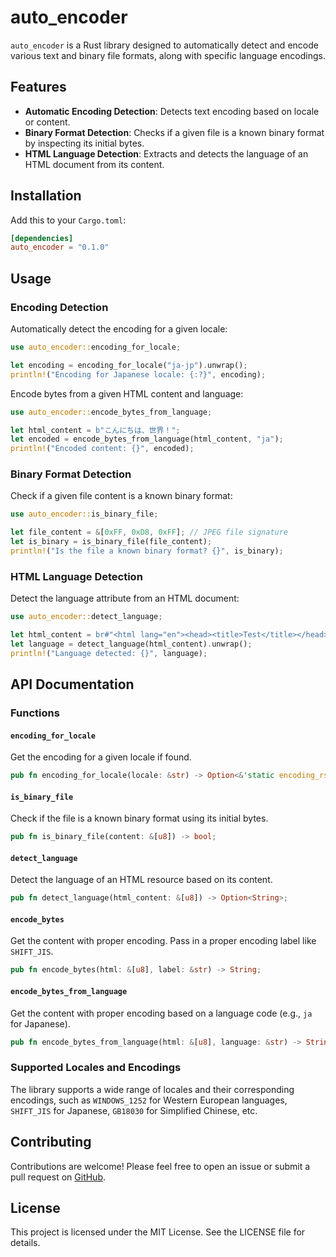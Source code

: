 # auto_encoder

`auto_encoder` is a Rust library designed to automatically detect and encode various text and binary file formats, along with specific language encodings.

## Features

- **Automatic Encoding Detection**: Detects text encoding based on locale or content.
- **Binary Format Detection**: Checks if a given file is a known binary format by inspecting its initial bytes.
- **HTML Language Detection**: Extracts and detects the language of an HTML document from its content.

## Installation

Add this to your `Cargo.toml`:

```toml
[dependencies]
auto_encoder = "0.1.0"
```

## Usage

### Encoding Detection

Automatically detect the encoding for a given locale:

```rust
use auto_encoder::encoding_for_locale;

let encoding = encoding_for_locale("ja-jp").unwrap();
println!("Encoding for Japanese locale: {:?}", encoding);
```

Encode bytes from a given HTML content and language:

```rust
use auto_encoder::encode_bytes_from_language;

let html_content = b"こんにちは、世界！";
let encoded = encode_bytes_from_language(html_content, "ja");
println!("Encoded content: {}", encoded);
```

### Binary Format Detection

Check if a given file content is a known binary format:

```rust
use auto_encoder::is_binary_file;

let file_content = &[0xFF, 0xD8, 0xFF]; // JPEG file signature
let is_binary = is_binary_file(file_content);
println!("Is the file a known binary format? {}", is_binary);
```

### HTML Language Detection

Detect the language attribute from an HTML document:

```rust
use auto_encoder::detect_language;

let html_content = br#"<html lang="en"><head><title>Test</title></head><body></body></html>"#;
let language = detect_language(html_content).unwrap();
println!("Language detected: {}", language);
```

## API Documentation

### Functions

#### `encoding_for_locale`

Get the encoding for a given locale if found.

```rust
pub fn encoding_for_locale(locale: &str) -> Option<&'static encoding_rs::Encoding>;
```

#### `is_binary_file`

Check if the file is a known binary format using its initial bytes.

```rust
pub fn is_binary_file(content: &[u8]) -> bool;
```

#### `detect_language`

Detect the language of an HTML resource based on its content.

```rust
pub fn detect_language(html_content: &[u8]) -> Option<String>;
```

#### `encode_bytes`

Get the content with proper encoding. Pass in a proper encoding label like `SHIFT_JIS`.

```rust
pub fn encode_bytes(html: &[u8], label: &str) -> String;
```

#### `encode_bytes_from_language`

Get the content with proper encoding based on a language code (e.g., `ja` for Japanese).

```rust
pub fn encode_bytes_from_language(html: &[u8], language: &str) -> String;
```

### Supported Locales and Encodings

The library supports a wide range of locales and their corresponding encodings, such as `WINDOWS_1252` for Western European languages, `SHIFT_JIS` for Japanese, `GB18030` for Simplified Chinese, etc.

## Contributing

Contributions are welcome! Please feel free to open an issue or submit a pull request on [GitHub](https://github.com/spider-rs/auto_encoder).

## License

This project is licensed under the MIT License. See the LICENSE file for details.
